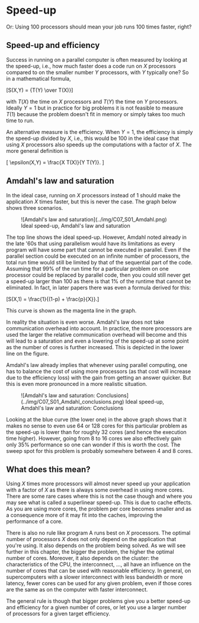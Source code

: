 # Speed-up

Or: Using 100 processors should mean your job runs 100 times faster, right?

## Speed-up and efficiency

Success in running on a parallel computer is often measured by looking at
the speed-up, i.e., how much faster does a code run on *X* processors compared
to on the smaller number $Y$ processors, with $Y$ typically one? 
So in a mathematical formula, 

\[S(X,Y) = {T(Y) \over T(X)}\]

with $T(X)$ the time on
$X$ processors and $T(Y)$ the time on $Y$ processors. Ideally $Y = 1$ but in 
practice for big problems it is not feasible to measure $T(1)$ because
the problem doesn't fit in memory or simply takes too much time to run.

An alternative measure is the efficiency. When $Y=1$, the efficiency is simply
the speed-up divided by $X$, i.e., this would be $100%$ in the ideal case that
using $X$ processors also speeds up the computations with a factor of $X$.
The more general definition is

\[ \epsilon(X,Y) =  \frac{X T(X)}{Y T(Y)}. \]

## Amdahl's law and saturation

In the ideal case, running on $X$ processors instead of $1$ should make the application
$X$ times faster, but this is never the case. The graph below shows three scenarios.

<figure markdown>
  ![Amdahl's law and saturation](../img/C07_S01_Amdahl.png)
  <caption>Ideal speed-up, Amdahl's law and saturation</caption>
</figure>

The top line shows the ideal speed-up. However, Amdahl noted already in
the late '60s that using parallelism would have its limitations as every program
will have some part that cannot be executed in parallel. Even if the parallel
section could be executed on an infinite number of processors, the total run time
would still be limited by that of the sequential part of the code. Assuming that
$99\%$ of the run time for a particular problem on one processor could be 
replaced by parallel code, then you could still never get a speed-up larger
than 100 as there is that $1\%$ of the runtime that cannot be eliminated. In fact,
in later papers there was even a formula derived for this:

\[S(X,1) = \frac{1}{(1-p) + \frac{p}{X}}.\]

This curve is shown as the magenta line in the graph.

In reality the situation is even worse. Amdahl's law does not take communication 
overhead into account. In practice, the more processors are used the larger
the relative communication overhead will become and this will lead to a saturation and
even a lowering of the speed-up at some point as the number of cores is further
increased. This is depicted in the lower line on the figure.

Amdahl's law already implies that whenever using parallel computing, one has 
to balance the cost of using more processors (as that cost will increase
due to the efficiency loss) with the gain from getting an answer quicker.
But this is even more pronounced in a more realistic situation.

<figure markdown>
  ![Amdahl's law and saturation: Conclusions](../img/C07_S01_Amdahl_conclusions.png)
  <caption>Ideal speed-up, Amdahl's law and saturation: Conclusions</caption>
</figure>

Looking at the blue curve (the lower one) in the above graph shows that it makes no sense
to even use 64 or 128 cores for this particular problem as the speed-up is lower than 
for roughly 32 cores (and hence the execution time higher). However, going from 8 to 16 
cores we also effectively gain only $35\%$ performance so one can wonder if this is worth
the cost. The sweep spot for this problem is probably somewhere between 4 and 8 cores.

## What does this mean?

Using $X$ times more processors will almost never speed up your application with a 
factor of $X$ as there is always some overhead in using more cores. 
There are some rare cases where this is not the case though and where you may see 
what is called a superlinear speed-up. This is due to cache effects. As you are using
more cores, the problem per core becomes smaller and as a consequence more of it may
fit into the caches, improving the performance of a core.

There is also no rule like program A runs best on $X$ processors. 
The optimal number of processors $X$ does not only depend on the application that you're
using. It also depends on the problem being solved. As we will see further in this
chapter, the bigger the problem, the higher the optimal number of cores.
Moreover, it also depends on the cluster: the characteristics of the CPU, the interconnect, ...,
all have an influence on the number of cores that can be used with reasonable efficiency.
In general, on supercomputers with a slower interconnect with less bandwidth or more
latency, fewer cores can be used for any given problem, even if those cores are the same
as on the computer with faster interconnect.

The general rule is though that bigger problems give you a better speed-up and efficiency
for a given number of cores, or let you use a larger number of processors for a given 
target efficiency.
